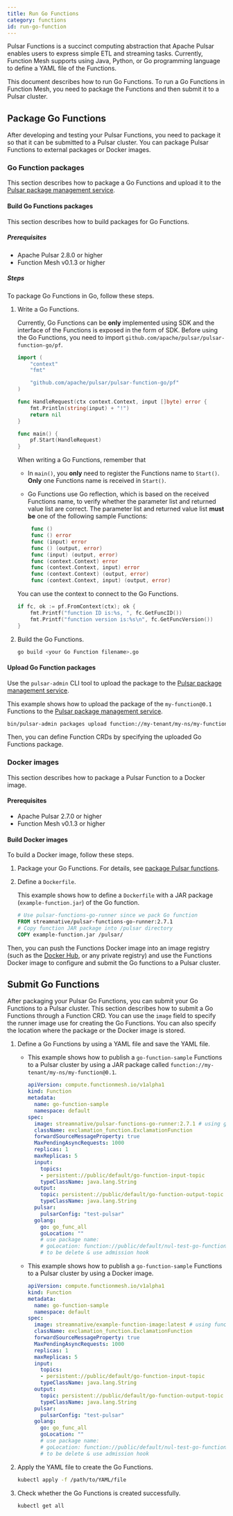 ```yaml
---
title: Run Go Functions
category: functions
id: run-go-function
---
```


Pulsar Functions is a succinct computing abstraction that Apache Pulsar enables users to express simple ETL and streaming tasks. Currently, Function Mesh supports using Java, Python, or Go programming language to define a YAML file of the Functions.

This document describes how to run Go Functions. To run a Go Functions in Function Mesh, you need to package the Functions and then submit it to a Pulsar cluster.

## Package Go Functions

After developing and testing your Pulsar Functions, you need to package it so that it can be submitted to a Pulsar cluster. You can package Pulsar Functions to external packages or Docker images.

### Go Function packages

This section describes how to package a Go Functions and upload it to the [Pulsar package management service](http://pulsar.apache.org/docs/en/next/admin-api-packages/).

#### Build Go Functions packages

This section describes how to build packages for Go Functions.

##### Prerequisites

- Apache Pulsar 2.8.0 or higher
- Function Mesh v0.1.3 or higher

##### Steps

To package Go Functions in Go, follow these steps.

1. Write a Go Functions.

    Currently, Go Functions can be **only** implemented using SDK and the interface of the Functions is exposed in the form of SDK. Before using the Go Functions, you need to import `github.com/apache/pulsar/pulsar-function-go/pf`. 

    ```go
    import (
        "context"
        "fmt"

        "github.com/apache/pulsar/pulsar-function-go/pf"
    )

    func HandleRequest(ctx context.Context, input []byte) error {
        fmt.Println(string(input) + "!")
        return nil
    }

    func main() {
        pf.Start(HandleRequest)
    }
    ```

    When writing a Go Functions, remember that
    - In `main()`, you **only** need to register the Functions name to `Start()`. **Only** one Functions name is received in `Start()`. 
    - Go Functions use Go reflection, which is based on the received Functions name, to verify whether the parameter list and returned value list are correct. The parameter list and returned value list **must be** one of the following sample Functions:
    
      ```go
       func ()
       func () error
       func (input) error
       func () (output, error)
       func (input) (output, error)
       func (context.Context) error
       func (context.Context, input) error
       func (context.Context) (output, error)
       func (context.Context, input) (output, error)
       ```

    You can use the context to connect to the Go Functions.

    ```go
    if fc, ok := pf.FromContext(ctx); ok {
        fmt.Printf("function ID is:%s, ", fc.GetFuncID())
        fmt.Printf("function version is:%s\n", fc.GetFuncVersion())
    }
    ```

2. Build the Go Functions.

    ```bash
    go build <your Go Function filename>.go 
    ```

#### Upload Go Function packages

Use the `pulsar-admin` CLI tool to upload the package to the [Pulsar package management service](http://pulsar.apache.org/docs/en/next/admin-api-packages/).

This example shows how to upload the package of the `my-function@0.1` Functions to the [Pulsar package management service](http://pulsar.apache.org/docs/en/next/admin-api-packages/).

```bash
bin/pulsar-admin packages upload function://my-tenant/my-ns/my-function@0.1 --path "/path/to/package-file" --description PACKAGE_DESCRIPTION
```

Then, you can define Function CRDs by specifying the uploaded Go Functions package.

### Docker images

This section describes how to package a Pulsar Function to a Docker image.

#### Prerequisites

- Apache Pulsar 2.7.0 or higher
- Function Mesh v0.1.3 or higher

#### Build Docker images

To build a Docker image, follow these steps.

1. Package your Go Functions. For details, see [package Pulsar functions](#package-pulsar-functions).

2. Define a `Dockerfile`.

    This example shows how to define a `Dockerfile` with a JAR package (`example-function.jar`) of the Go function.

    ```dockerfile
    # Use pulsar-functions-go-runner since we pack Go function
    FROM streamnative/pulsar-functions-go-runner:2.7.1
    # Copy function JAR package into /pulsar directory  
    COPY example-function.jar /pulsar/
    ```

Then, you can push the Functions Docker image into an image registry (such as the [Docker Hub](https://hub.docker.com/), or any private registry) and use the Functions Docker image to configure and submit the Go functions to a Pulsar cluster.

## Submit Go Functions

After packaging your Pulsar Go Functions, you can submit your Go Functions to a Pulsar cluster. This section describes how to submit a Go Functions through a Function CRD. You can use the `image` field to specify the runner image use for creating the Go Functions. You can also specify the location where the package or the Docker image is stored.

1. Define a Go Functions by using a YAML file and save the YAML file.

   - This example shows how to publish a `go-function-sample` Functions to a Pulsar cluster by using a JAR package called `function://my-tenant/my-ns/my-function@0.1`.

        ```yaml
        apiVersion: compute.functionmesh.io/v1alpha1
        kind: Function
        metadata:
          name: go-function-sample
          namespace: default
        spec:
          image: streamnative/pulsar-functions-go-runner:2.7.1 # using go function runner
          className: exclamation_function.ExclamationFunction
          forwardSourceMessageProperty: true
          MaxPendingAsyncRequests: 1000
          replicas: 1
          maxReplicas: 5
          input:
            topics:
            - persistent://public/default/go-function-input-topic
            typeClassName: java.lang.String
          output:
            topic: persistent://public/default/go-function-output-topic
            typeClassName: java.lang.String
          pulsar:
            pulsarConfig: "test-pulsar"
          golang:
            go: go_func_all
            goLocation: ""
            # use package name:
            # goLocation: function://public/default/nul-test-go-function@v1
            # to be delete & use admission hook
        ```

   - This example shows how to publish a `go-function-sample` Functions to a Pulsar cluster by using a Docker image.

      ```yaml
      apiVersion: compute.functionmesh.io/v1alpha1
      kind: Function
      metadata:
        name: go-function-sample
        namespace: default
      spec:
        image: streamnative/example-function-image:latest # using function image here
        className: exclamation_function.ExclamationFunction
        forwardSourceMessageProperty: true
        MaxPendingAsyncRequests: 1000
        replicas: 1
        maxReplicas: 5
        input:
          topics:
          - persistent://public/default/go-function-input-topic
          typeClassName: java.lang.String
        output:
          topic: persistent://public/default/go-function-output-topic
          typeClassName: java.lang.String
        pulsar:
          pulsarConfig: "test-pulsar"
        golang:
          go: go_func_all
          goLocation: ""
          # use package name:
          # goLocation: function://public/default/nul-test-go-function@v1
          # to be delete & use admission hook
      ```

2. Apply the YAML file to create the Go Functions.

    ```bash
    kubectl apply -f /path/to/YAML/file
    ```

3. Check whether the Go Functions is created successfully.

    ```bash
    kubectl get all
    ```
